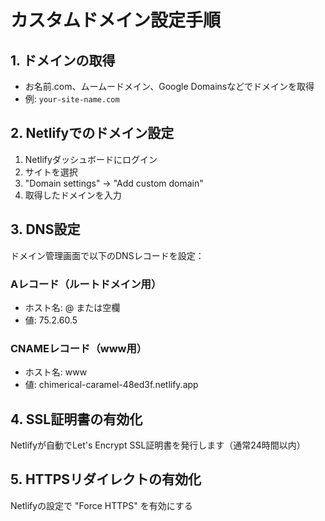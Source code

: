 # カスタムドメイン設定手順

## 1. ドメインの取得
- お名前.com、ムームードメイン、Google Domainsなどでドメインを取得
- 例: `your-site-name.com`

## 2. Netlifyでのドメイン設定
1. Netlifyダッシュボードにログイン
2. サイトを選択
3. "Domain settings" → "Add custom domain"
4. 取得したドメインを入力

## 3. DNS設定
ドメイン管理画面で以下のDNSレコードを設定：

### Aレコード（ルートドメイン用）
- ホスト名: @ または空欄
- 値: 75.2.60.5

### CNAMEレコード（www用）
- ホスト名: www
- 値: chimerical-caramel-48ed3f.netlify.app

## 4. SSL証明書の有効化
Netlifyが自動でLet's Encrypt SSL証明書を発行します（通常24時間以内）

## 5. HTTPSリダイレクトの有効化
Netlifyの設定で "Force HTTPS" を有効にする